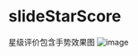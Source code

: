 # slideStarScore
星级评价包含手势效果图
![image](https://github.com/xicaiZhou/slideStarScore/blob/master/2017-03-03%2016_12_04.gif)
